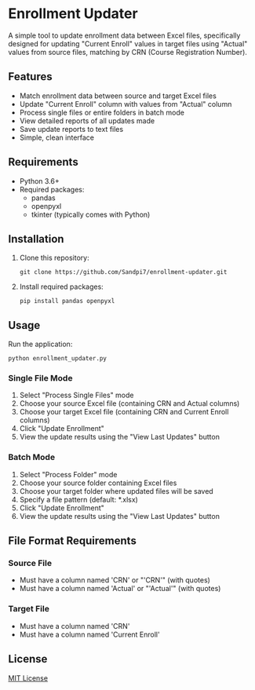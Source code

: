 # Enrollment Updater

A simple tool to update enrollment data between Excel files, specifically designed for updating "Current Enroll" values in target files using "Actual" values from source files, matching by CRN (Course Registration Number).

## Features

- Match enrollment data between source and target Excel files
- Update "Current Enroll" column with values from "Actual" column 
- Process single files or entire folders in batch mode
- View detailed reports of all updates made
- Save update reports to text files
- Simple, clean interface

## Requirements

- Python 3.6+
- Required packages:
  - pandas
  - openpyxl
  - tkinter (typically comes with Python)

## Installation

1. Clone this repository:
   ```
   git clone https://github.com/Sandpi7/enrollment-updater.git
   ```

2. Install required packages:
   ```
   pip install pandas openpyxl
   ```

## Usage

Run the application:
```
python enrollment_updater.py
```

### Single File Mode

1. Select "Process Single Files" mode
2. Choose your source Excel file (containing CRN and Actual columns)
3. Choose your target Excel file (containing CRN and Current Enroll columns)
4. Click "Update Enrollment"
5. View the update results using the "View Last Updates" button

### Batch Mode

1. Select "Process Folder" mode
2. Choose your source folder containing Excel files
3. Choose your target folder where updated files will be saved
4. Specify a file pattern (default: *.xlsx)
5. Click "Update Enrollment"
6. View the update results using the "View Last Updates" button

## File Format Requirements

### Source File
- Must have a column named 'CRN' or "'CRN'" (with quotes)
- Must have a column named 'Actual' or "'Actual'" (with quotes)

### Target File
- Must have a column named 'CRN'
- Must have a column named 'Current Enroll'

## License

[MIT License](LICENSE)
